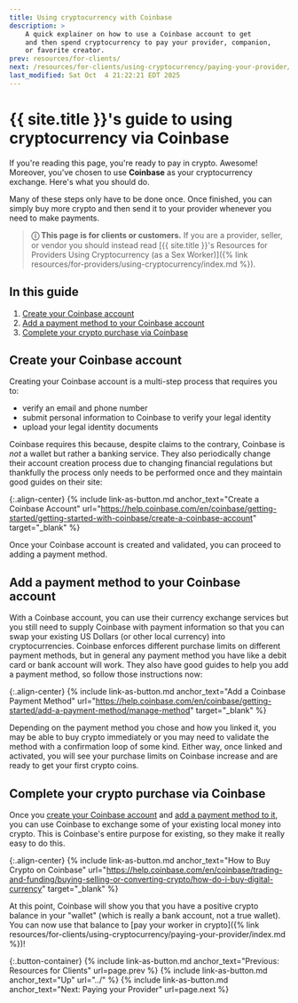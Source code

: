 ```yaml
---
title: Using cryptocurrency with Coinbase
description: >
    A quick explainer on how to use a Coinbase account to get
    and then spend cryptocurrency to pay your provider, companion,
    or favorite creator.
prev: resources/for-clients/
next: /resources/for-clients/using-cryptocurrency/paying-your-provider/
last_modified: Sat Oct  4 21:22:21 EDT 2025
---
```


# {{ site.title }}'s guide to using cryptocurrency via Coinbase

If you're reading this page, you're ready to pay in crypto. Awesome! Moreover, you've chosen to use **Coinbase** as your cryptocurrency exchange. Here's what you should do.

Many of these steps only have to be done once. Once finished, you can simply buy more crypto and then send it to your provider whenever you need to make payments.

> **&#9432; This page is for clients or customers.** If you are a provider, seller, or vendor you should instead read [{{ site.title }}'s Resources for Providers Using Cryptocurrency (as a Sex Worker)]({% link resources/for-providers/using-cryptocurrency/index.md %}).

## In this guide

1. [Create your Coinbase account](#create-your-coinbase-account)
1. [Add a payment method to your Coinbase account](#add-a-payment-method-to-your-coinbase-account)
1. [Complete your crypto purchase via Coinbase](#complete-your-crypto-purchase-via-coinbase)

## Create your Coinbase account

Creating your Coinbase account is a multi-step process that requires you to:

- verify an email and phone number
- submit personal information to Coinbase to verify your legal identity
- upload your legal identity documents

Coinbase requires this because, despite claims to the contrary, Coinbase is *not* a wallet but rather a banking service. They also periodically change their account creation process due to changing financial regulations but thankfully the process only needs to be performed once and they maintain good guides on their site:

{:.align-center}
{% include link-as-button.md anchor_text="Create a Coinbase Account" url="https://help.coinbase.com/en/coinbase/getting-started/getting-started-with-coinbase/create-a-coinbase-account" target="_blank" %}

Once your Coinbase account is created and validated, you can proceed to adding a payment method.

## Add a payment method to your Coinbase account

With a Coinbase account, you can use their currency exchange services but you still need to supply Coinbase with payment information so that you can swap your existing US Dollars (or other local currency) into cryptocurrencies. Coinbase enforces different purchase limits on different payment methods, but in general any payment method you have like a debit card or bank account will work. They also have good guides to help you add a payment method, so follow those instructions now:

{:.align-center}
{% include link-as-button.md anchor_text="Add a Coinbase Payment Method" url="https://help.coinbase.com/en/coinbase/getting-started/add-a-payment-method/manage-method" target="_blank" %}

Depending on the payment method you chose and how you linked it, you may be able to buy crypto immediately or you may need to validate the method with a confirmation loop of some kind. Either way, once linked and activated, you will see your purchase limits on Coinbase increase and are ready to get your first crypto coins.

## Complete your crypto purchase via Coinbase

Once you [create your Coinbase account](#create-your-coinbase-account) and [add a payment method to it](#add-a-payment-method-to-your-coinbase-account), you can use Coinbase to exchange some of your existing local money into crypto. This is Coinbase's entire purpose for existing, so they make it really easy to do this.

{:.align-center}
{% include link-as-button.md anchor_text="How to Buy Crypto on Coinbase" url="https://help.coinbase.com/en/coinbase/trading-and-funding/buying-selling-or-converting-crypto/how-do-i-buy-digital-currency" target="_blank" %}

At this point, Coinbase will show you that you have a positive crypto balance in your "wallet" (which is really a bank account, not a true wallet). You can now use that balance to [pay your worker in crypto]({% link resources/for-clients/using-cryptocurrency/paying-your-provider/index.md %})!

{:.button-container}
{% include link-as-button.md anchor_text="Previous: Resources for Clients" url=page.prev %} {% include link-as-button.md anchor_text="Up" url="../" %} {% include link-as-button.md anchor_text="Next: Paying your Provider" url=page.next %}

